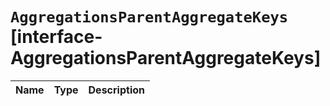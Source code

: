 # `AggregationsParentAggregateKeys` [interface-AggregationsParentAggregateKeys]

| Name | Type | Description |
| - | - | - |
